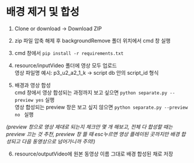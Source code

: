 # 배경 제거 및 합성 


1. Clone or download -> Download ZIP

2. zip 파일 압축 해제 후 backgroundRemove 폴더 위치에서 cmd 창 실행

3. cmd 창에서 ```pip install -r requirements.txt``` 

4. resource/inputVideo 폴더에 영상 모두 업로드 </br>
영상 파일명 예시: p3_u2_a2_1_k -> script db 안의 script_id 형식

5. 배경과 영상 합성</br>
cmd 창에서 영상 합성되는 과정까지 보고 싶으면 ```python separate.py --preview yes``` 실행</br>
영상 합성되는 preview 창은 보고 싶지 않으면 ```python separate.py --preview no ``` 실행</br>

<em>(preview 창으로 영상 제대로 되는지 체크만 몇 개 해보고, 전체 다 합성할 때는 preview 끄는 것 추천,
preview 창 뜰 때 esc누르면 영상 플레이된 곳까지만 배경 합성되고 다음 동영상으로 넘어가니까 주의!)</em>

6. resource/outputVideo에 원본 동영상 이름 그대로 배경 합성된 채로 저장

